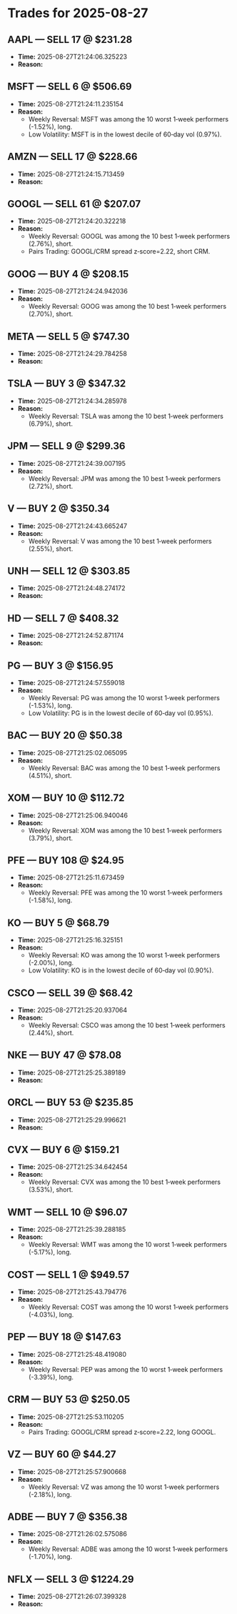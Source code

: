 # Trades for 2025-08-27

## AAPL — SELL 17 @ $231.28
- **Time:** 2025-08-27T21:24:06.325223
- **Reason:**

## MSFT — SELL 6 @ $506.69
- **Time:** 2025-08-27T21:24:11.235154
- **Reason:**
  - Weekly Reversal: MSFT was among the 10 worst 1‑week performers (-1.52%), long.
  - Low Volatility: MSFT is in the lowest decile of 60‑day vol (0.97%).

## AMZN — SELL 17 @ $228.66
- **Time:** 2025-08-27T21:24:15.713459
- **Reason:**

## GOOGL — SELL 61 @ $207.07
- **Time:** 2025-08-27T21:24:20.322218
- **Reason:**
  - Weekly Reversal: GOOGL was among the 10 best 1‑week performers (2.76%), short.
  - Pairs Trading: GOOGL/CRM spread z‑score=2.22, short CRM.

## GOOG — BUY 4 @ $208.15
- **Time:** 2025-08-27T21:24:24.942036
- **Reason:**
  - Weekly Reversal: GOOG was among the 10 best 1‑week performers (2.70%), short.

## META — SELL 5 @ $747.30
- **Time:** 2025-08-27T21:24:29.784258
- **Reason:**

## TSLA — BUY 3 @ $347.32
- **Time:** 2025-08-27T21:24:34.285978
- **Reason:**
  - Weekly Reversal: TSLA was among the 10 best 1‑week performers (6.79%), short.

## JPM — SELL 9 @ $299.36
- **Time:** 2025-08-27T21:24:39.007195
- **Reason:**
  - Weekly Reversal: JPM was among the 10 best 1‑week performers (2.72%), short.

## V — BUY 2 @ $350.34
- **Time:** 2025-08-27T21:24:43.665247
- **Reason:**
  - Weekly Reversal: V was among the 10 best 1‑week performers (2.55%), short.

## UNH — SELL 12 @ $303.85
- **Time:** 2025-08-27T21:24:48.274172
- **Reason:**

## HD — SELL 7 @ $408.32
- **Time:** 2025-08-27T21:24:52.871174
- **Reason:**

## PG — BUY 3 @ $156.95
- **Time:** 2025-08-27T21:24:57.559018
- **Reason:**
  - Weekly Reversal: PG was among the 10 worst 1‑week performers (-1.53%), long.
  - Low Volatility: PG is in the lowest decile of 60‑day vol (0.95%).

## BAC — BUY 20 @ $50.38
- **Time:** 2025-08-27T21:25:02.065095
- **Reason:**
  - Weekly Reversal: BAC was among the 10 best 1‑week performers (4.51%), short.

## XOM — BUY 10 @ $112.72
- **Time:** 2025-08-27T21:25:06.940046
- **Reason:**
  - Weekly Reversal: XOM was among the 10 best 1‑week performers (3.79%), short.

## PFE — BUY 108 @ $24.95
- **Time:** 2025-08-27T21:25:11.673459
- **Reason:**
  - Weekly Reversal: PFE was among the 10 worst 1‑week performers (-1.58%), long.

## KO — BUY 5 @ $68.79
- **Time:** 2025-08-27T21:25:16.325151
- **Reason:**
  - Weekly Reversal: KO was among the 10 worst 1‑week performers (-2.00%), long.
  - Low Volatility: KO is in the lowest decile of 60‑day vol (0.90%).

## CSCO — SELL 39 @ $68.42
- **Time:** 2025-08-27T21:25:20.937064
- **Reason:**
  - Weekly Reversal: CSCO was among the 10 best 1‑week performers (2.44%), short.

## NKE — BUY 47 @ $78.08
- **Time:** 2025-08-27T21:25:25.389189
- **Reason:**

## ORCL — BUY 53 @ $235.85
- **Time:** 2025-08-27T21:25:29.996621
- **Reason:**

## CVX — BUY 6 @ $159.21
- **Time:** 2025-08-27T21:25:34.642454
- **Reason:**
  - Weekly Reversal: CVX was among the 10 best 1‑week performers (3.53%), short.

## WMT — SELL 10 @ $96.07
- **Time:** 2025-08-27T21:25:39.288185
- **Reason:**
  - Weekly Reversal: WMT was among the 10 worst 1‑week performers (-5.17%), long.

## COST — SELL 1 @ $949.57
- **Time:** 2025-08-27T21:25:43.794776
- **Reason:**
  - Weekly Reversal: COST was among the 10 worst 1‑week performers (-4.03%), long.

## PEP — BUY 18 @ $147.63
- **Time:** 2025-08-27T21:25:48.419080
- **Reason:**
  - Weekly Reversal: PEP was among the 10 worst 1‑week performers (-3.39%), long.

## CRM — BUY 53 @ $250.05
- **Time:** 2025-08-27T21:25:53.110205
- **Reason:**
  - Pairs Trading: GOOGL/CRM spread z‑score=2.22, long GOOGL.

## VZ — BUY 60 @ $44.27
- **Time:** 2025-08-27T21:25:57.900668
- **Reason:**
  - Weekly Reversal: VZ was among the 10 worst 1‑week performers (-2.18%), long.

## ADBE — BUY 7 @ $356.38
- **Time:** 2025-08-27T21:26:02.575086
- **Reason:**
  - Weekly Reversal: ADBE was among the 10 worst 1‑week performers (-1.70%), long.

## NFLX — SELL 3 @ $1224.29
- **Time:** 2025-08-27T21:26:07.399328
- **Reason:**

